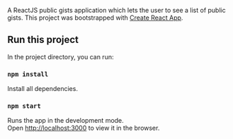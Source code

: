 A ReactJS public gists application which lets the user to see a list of public gists.
This project was bootstrapped with [Create React App](https://github.com/facebook/create-react-app).

## Run this project
In the project directory, you can run:

### `npm install`

Install all dependencies.

### `npm start`

Runs the app in the development mode.<br>
Open [http://localhost:3000](http://localhost:3000) to view it in the browser.
